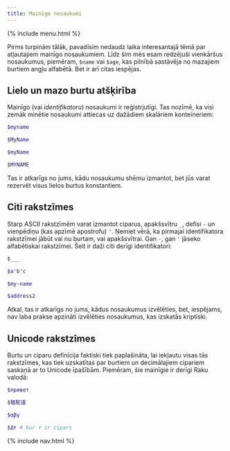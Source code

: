 ```yaml
---
title: Mainīgo nosaukumi
---
```


{% include menu.html %}

Pirms turpinām tālāk, pavadīsim nedaudz laika interesantajā tēmā par atļautajiem mainīgo nosaukumiem. Līdz šim mēs esam redzējuši vienkāršus nosaukumus, piemēram, `$name` vai `$age`, kas pilnībā sastāvēja no mazajiem burtiem angļu alfabētā. Bet ir arī citas iespējas.

## Lielo un mazo burtu atšķirība

Mainīgo (vai _identifikatoru_) nosaukumi ir reģistrjutīgi. Tas nozīmē, ka visi zemāk minētie nosaukumi attiecas uz dažādiem skalāriem konteineriem:

```raku
$myname

$MyName

$myName

$MYNAME
```

Tas ir atkarīgs no jums, kādu nosaukumu shēmu izmantot, bet jūs varat rezervēt visus lielos burtus konstantiem.

## Citi rakstzīmes

Starp ASCII rakstzīmēm varat izmantot ciparus, apakšsvītru `_`, defisi `-` un vienpēdiņu (kas apzīmē apostrofu) `'`. Ņemiet vērā, ka pirmajai identifikatora rakstzīmei jābūt vai nu burtam, vai apakšsvītrai. Gan `-`, gan `'` jāseko alfabētiskai rakstzīmei. Šeit ir daži citi derīgi identifikatori:

```raku
$___

$a'b'c

$my-name

$address2
```

Atkal, tas ir atkarīgs no jums, kādus nosaukumus izvēlēties, bet, iespējams, nav laba prakse apzināti izvēlēties nosaukumus, kas izskatās kriptiski.

## Unicode rakstzīmes

Burtu un ciparu definīcija faktiski tiek paplašināta, lai iekļautu visas tās rakstzīmes, kas tiek uzskatītas par burtiem un decimālajiem cipariem saskaņā ar to Unicode īpašībām. Piemēram, šie mainīgie ir derīgi Raku valodā:

```raku
$привет

$駱駝道

$αβγ

$Δ۲ # kur ۲ ir cipars
```

{% include nav.html %}
